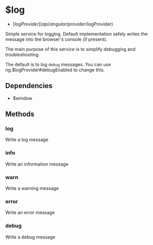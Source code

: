 



# $log


* [$logProvider](api/angular/provider/$logProvider)








Simple service for logging. Default implementation safely writes the message
into the browser's console (if present).

The main purpose of this service is to simplify debugging and troubleshooting.

The default is to log `debug` messages. You can use
ng.$logProvider#debugEnabled to change this.







## Dependencies

* $window



  




## Methods
### log
Write a log message








### info
Write an information message








### warn
Write a warning message








### error
Write an error message








### debug
Write a debug message














